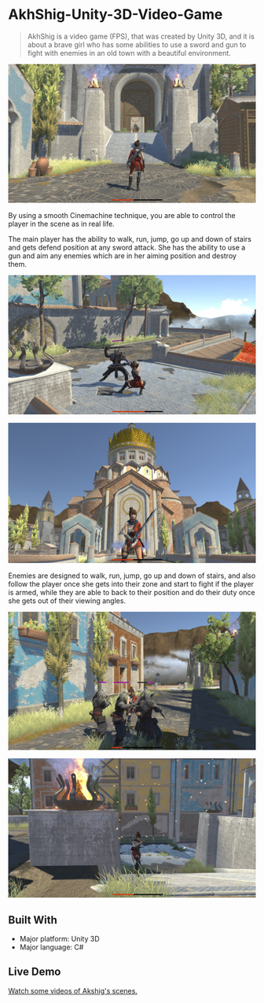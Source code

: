 # AkhShig-Unity-3D-Video-Game

> AkhShig is a video game (FPS), that was created by Unity 3D, and it is about a brave girl who has some abilities to use a sword and gun to fight with enemies in an old town with a beautiful environment.

![screenshot](img/011.jpg)

By using a smooth Cinemachine technique, you are able to control the player in the scene as in real life.

The main player has the ability to walk, run, jump, go up and down of stairs and gets defend position at any sword attack.
She has the ability to use a gun and aim any enemies which are in her aiming position and destroy them.

![screenshot](img/005.jpg)

![screenshot](img/014.jpg)


Enemies are designed to walk, run, jump, go up and down of stairs, and also follow the player once she gets into their zone and start to fight if the player is armed, while they are able to back to their position and do their duty once she gets out of their viewing angles.

![screenshot](img/026.jpg)

![screenshot](img/008.jpg)


## Built With

- Major platform: Unity 3D
- Major language: C#

## Live Demo

[Watch some videos of Akshig's scenes.](https://ebrahimisiavash.wixsite.com/siavash-portfolio)

